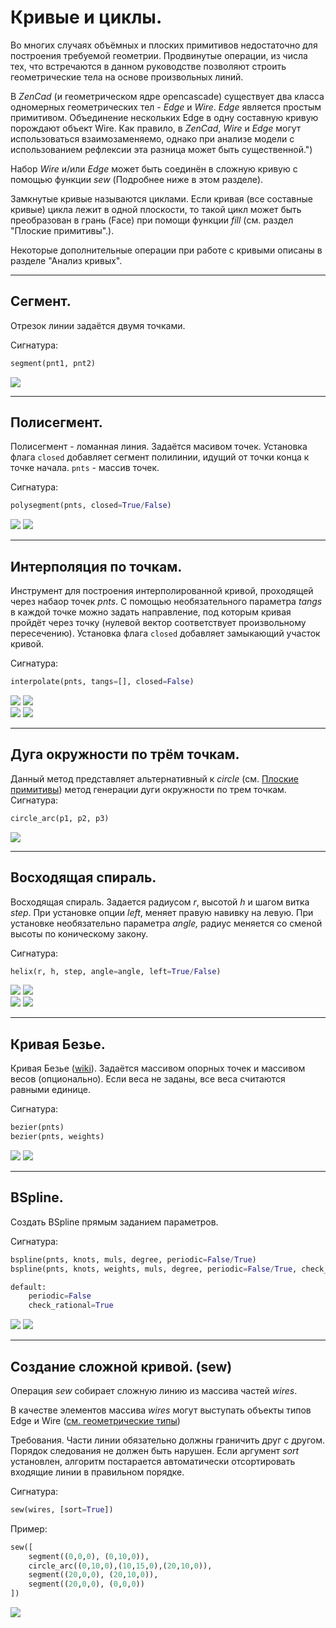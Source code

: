 # Кривые и циклы.

Во многих случаях объёмных и плоских примитивов недостаточно для построения требуемой геометрии. Продвинутые операции, из числа тех, что встречаются в данном руководстве позволяют строить геометрические тела на основе произвольных линий.

В _ZenCad_ (и геометрическом ядре opencascade) существует два класса одномерных геометрических тел - _Edge_ и _Wire_. _Edge_ является простым примитивом. Объединение нескольких Edge в одну составную кривую порождают объект Wire. Как правило, в _ZenCad_, _Wire_ и _Edge_ могут использоваться взаимозаменяемо, однако при анализе модели с использованием рефлексии эта разница может быть существенной.")

Набор _Wire_ и/или _Edge_ может быть соединён в сложную кривую с помощью функции _sew_ (Подробнее ниже в этом разделе).

Замкнутые кривые называются циклами. Если кривая (все составные кривые) цикла лежит в одной плоскости, то такой цикл может быть преобразован в грань (Face) при помощи функции _fill_ (см. раздел "Плоские примитивы".).

Некоторые дополнительные операции при работе с кривыми описаны в разделе "Анализ кривых".

---
## Cегмент.
Отрезок линии задаётся двумя точками.

Сигнатура:
```python
segment(pnt1, pnt2)
```
![](../images/generic/segment0.png)

---
## Полисегмент.
Полисегмент - ломанная линия. Задаётся масивом точек. Установка флага `closed` добавляет сегмент полилинии, идущий от точки конца к точке начала. `pnts` - массив точек.

Сигнатура:
```python
polysegment(pnts, closed=True/False)
```
![](../images/generic/polysegment0.png)
![](../images/generic/polysegment1.png)  

---
## Интерполяция по точкам.
Инструмент для построения интерполированной кривой, проходящей через набаор точек _pnts_. С помощью необязательного параметра _tangs_ в каждой точке можно задать направление, под которым кривая пройдёт через точку (нулевой вектор соответствует произвольному пересечению). Установка флага `closed` добавляет замыкающий участок кривой.

Сигнатура:
```python
interpolate(pnts, tangs=[], closed=False)
```
![](../images/generic/interpolate0.png)
![](../images/generic/interpolate1.png)  
![](../images/generic/interpolate2.png)
![](../images/generic/interpolate3.png)  


---
## Дуга окружности по трём точкам.
Данный метод представляет альтернативный к _circle_ (см. [Плоские примитивы](prim2d.html)) метод генерации дуги окружности по трем точкам.
Сигнатура:
```python
circle_arc(p1, p2, p3) 
```
![](../images/generic/circle_arc0.png)

---
## Восходящая спираль.
Восходящая спираль. Задается радиусом _r_, высотой _h_ и шагом витка _step_. При установке опции _left_, меняет правую навивку на левую. При установке необязательно параметра _angle,_ радиус меняется со сменой высоты по коническому закону.

Сигнатура:
```python
helix(r, h, step, angle=angle, left=True/False)
```
![](../images/generic/helix0.png)
![](../images/generic/helix1.png)  
![](../images/generic/helix2.png)
![](../images/generic/helix3.png)  

---
## Кривая Безье.
Кривая Безье ([wiki](https://en.wikipedia.org/wiki/B%C3%A9zier_curve)).
Задаётся массивом опорных точек и массивом весов (опционально).
Если веса не заданы, все веса считаются равными единице.

Сигнатура:
```python
bezier(pnts)
bezier(pnts, weights)
```
![](../images/generic/bezier0.png)
![](../images/generic/bezier1.png)  

---
## BSpline.
Создать BSpline прямым заданием параметров.

Сигнатура:
```python
bspline(pnts, knots, muls, degree, periodic=False/True)
bspline(pnts, knots, weights, muls, degree, periodic=False/True, check_rational=False/True)

default: 
	periodic=False
	check_rational=True
```
![](../images/generic/bspline0.png)
![](../images/generic/bspline1.png)  

---
## Создание сложной кривой. (sew)
Операция _sew_ собирает сложную линию из массива частей _wires_. 

В качестве элементов массива _wires_ могут выступать объекты типов Edge и Wire ([см. геометрические типы](https://mirmik.github.io/zencad/ru/geomcore.html)) 

Требования. Части линии обязательно должны граничить друг с другом. Порядок следования не должен быть нарушен. Если аргумент _sort_ установлен, алгоритм постарается автоматически отсортировать входящие линии в правильном порядке.

Сигнатура:
```python
sew(wires, [sort=True])
```

Пример:
```python
sew([
	segment((0,0,0), (0,10,0)), 
	circle_arc((0,10,0),(10,15,0),(20,10,0)), 
	segment((20,0,0), (20,10,0)),
	segment((20,0,0), (0,0,0))
])
```
![](../images/generic/fill0.png)
